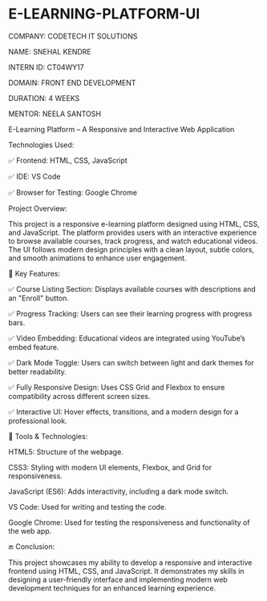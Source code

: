 # E-LEARNING-PLATFORM-UI

COMPANY:  CODETECH IT SOLUTIONS

NAME: SNEHAL KENDRE

INTERN ID: CT04WY17

DOMAIN: FRONT END DEVELOPMENT

DURATION: 4 WEEKS

MENTOR: NEELA SANTOSH

E-Learning Platform – A Responsive and Interactive Web Application

Technologies Used:

✅ Frontend: HTML, CSS, JavaScript

✅ IDE: VS Code

✅ Browser for Testing: Google Chrome

Project Overview:

This project is a responsive e-learning platform designed using HTML, CSS, and JavaScript. The platform provides users with an interactive experience to browse available courses, track progress, and watch educational videos. The UI follows modern design principles with a clean layout, subtle colors, and smooth animations to enhance user engagement.

🎯 Key Features:

✅ Course Listing Section: Displays available courses with descriptions and an "Enroll" button.

✅ Progress Tracking: Users can see their learning progress with progress bars.

✅ Video Embedding: Educational videos are integrated using YouTube’s embed feature.

✅ Dark Mode Toggle: Users can switch between light and dark themes for better readability.

✅ Fully Responsive Design: Uses CSS Grid and Flexbox to ensure compatibility across different screen sizes.

✅ Interactive UI: Hover effects, transitions, and a modern design for a professional look.

📌 Tools & Technologies:

HTML5: Structure of the webpage.

CSS3: Styling with modern UI elements, Flexbox, and Grid for responsiveness.

JavaScript (ES6): Adds interactivity, including a dark mode switch.

VS Code: Used for writing and testing the code.

Google Chrome: Used for testing the responsiveness and functionality of the web app.

🔚 Conclusion:

This project showcases my ability to develop a responsive and interactive frontend using HTML, CSS, and JavaScript. It demonstrates my skills in designing a user-friendly interface and implementing modern web development techniques for an enhanced learning experience.
